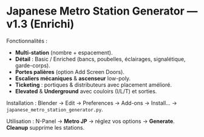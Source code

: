 
# Japanese Metro Station Generator — v1.3 (Enrichi)

Fonctionnalités :
- **Multi-station** (nombre + espacement).
- **Détail** : Basic / Enriched (bancs, poubelles, éclairages, signalétique, garde-corps).
- **Portes palières** (option Add Screen Doors).
- **Escaliers mécaniques** & **ascenseur** low-poly.
- **Ticketing** : portiques & distributeurs avec placement amélioré.
- **Elevated** & **Underground** avec couloirs (I/L/T) et sorties.

Installation : Blender → Edit → Preferences → Add-ons → Install… → `japanese_metro_station_generator.py`.

Utilisation : N-Panel → **Metro JP** → réglez vos options → **Generate**. **Cleanup** supprime les stations.
